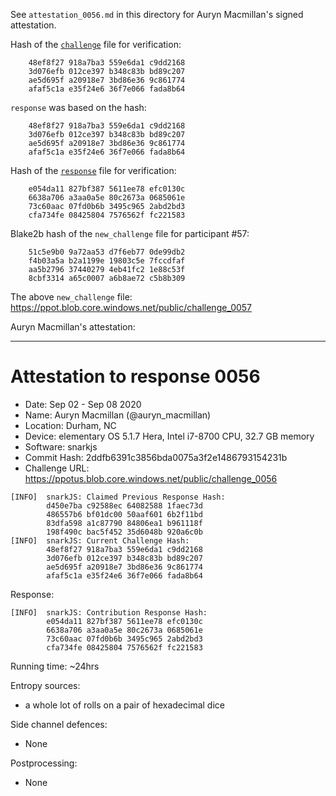 See `attestation_0056.md` in this directory for Auryn Macmillan's signed attestation.

Hash of the [`challenge`](https://ppot.blob.core.windows.net/public/challenge_0056) file for verification:

```
    48ef8f27 918a7ba3 559e6da1 c9dd2168
    3d076efb 012ce397 b348c83b bd89c207
    ae5d695f a20918e7 3bd86e36 9c861774
    afaf5c1a e35f24e6 36f7e066 fada8b64
```

`response` was based on the hash:

```
    48ef8f27 918a7ba3 559e6da1 c9dd2168
    3d076efb 012ce397 b348c83b bd89c207
    ae5d695f a20918e7 3bd86e36 9c861774
    afaf5c1a e35f24e6 36f7e066 fada8b64
```

Hash of the [`response`](https://pse-trusted-setup-ppot.s3.eu-central-1.amazonaws.com/response_0056_auryn) file for verification:

```
    e054da11 827bf387 5611ee78 efc0130c
    6638a706 a3aa0a5e 80c2673a 0685061e
    73c60aac 07fd0b6b 3495c965 2abd2bd3
    cfa734fe 08425804 7576562f fc221583
```

Blake2b hash of the `new_challenge` file for participant #57:

```
    51c5e9b0 9a72aa53 d7f6eb77 0de99db2
    f4b03a5a b2a1199e 19803c5e 7fccdfaf
    aa5b2796 37440279 4eb41fc2 1e88c53f
    8cbf3314 a65c0007 a6b8ae72 c5b8b309
```

The above `new_challenge` file: https://ppot.blob.core.windows.net/public/challenge_0057

Auryn Macmillan's attestation:
***
# Attestation to response 0056

- Date: Sep 02 - Sep 08 2020
- Name: Auryn Macmillan (@auryn_macmillan)
- Location: Durham, NC
- Device: elementary OS 5.1.7 Hera, Intel i7-8700 CPU, 32.7 GB memory
- Software: snarkjs
- Commit Hash: 2ddfb6391c3856bda0075a3f2e1486793154231b
- Challenge URL: https://ppotus.blob.core.windows.net/public/challenge_0056

```
[INFO]  snarkJS: Claimed Previous Response Hash: 
		d450e7ba c92588ec 64082588 1faec73d
		486557b6 bf01dc00 50aaf601 6b2f11bd
		83dfa598 a1c87790 84806ea1 b961118f
		198f490c bac5f452 35d6048b 920a6c0b
[INFO]  snarkJS: Current Challenge Hash: 
		48ef8f27 918a7ba3 559e6da1 c9dd2168
		3d076efb 012ce397 b348c83b bd89c207
		ae5d695f a20918e7 3bd86e36 9c861774
		afaf5c1a e35f24e6 36f7e066 fada8b64
```

Response:

```
[INFO]  snarkJS: Contribution Response Hash: 
		e054da11 827bf387 5611ee78 efc0130c
		6638a706 a3aa0a5e 80c2673a 0685061e
		73c60aac 07fd0b6b 3495c965 2abd2bd3
		cfa734fe 08425804 7576562f fc221583
```

Running time: ~24hrs

Entropy sources:
- a whole lot of rolls on a pair of hexadecimal dice

Side channel defences:
- None

Postprocessing:
- None
